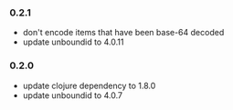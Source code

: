 ### 0.2.1
  * don't encode items that have been base-64 decoded
  * update unboundid to 4.0.11
### 0.2.0
  * update clojure dependency to 1.8.0
  * update unboundid to 4.0.7
